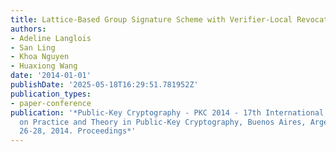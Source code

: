 ```yaml
---
title: Lattice-Based Group Signature Scheme with Verifier-Local Revocation
authors:
- Adeline Langlois
- San Ling
- Khoa Nguyen
- Huaxiong Wang
date: '2014-01-01'
publishDate: '2025-05-18T16:29:51.781952Z'
publication_types:
- paper-conference
publication: '*Public-Key Cryptography - PKC 2014 - 17th International Conference
  on Practice and Theory in Public-Key Cryptography, Buenos Aires, Argentina, March
  26-28, 2014. Proceedings*'
---
```

